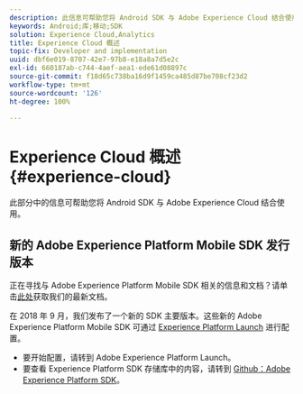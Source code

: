 ```yaml
---
description: 此信息可帮助您将 Android SDK 与 Adobe Experience Cloud 结合使用。
keywords: Android;库;移动;SDK
solution: Experience Cloud,Analytics
title: Experience Cloud 概述
topic-fix: Developer and implementation
uuid: dbf6e019-8707-42e7-97b8-e18a8a7d5e2c
exl-id: 660187ab-c744-4aef-aea1-ede61d08897c
source-git-commit: f18d65c738ba16d9f1459ca485d87be708cf23d2
workflow-type: tm+mt
source-wordcount: '126'
ht-degree: 100%

---
```


# Experience Cloud 概述 {#experience-cloud}

此部分中的信息可帮助您将 Android SDK 与 Adobe Experience Cloud 结合使用。

## 新的 Adobe Experience Platform Mobile SDK 发行版本

正在寻找与 Adobe Experience Platform Mobile SDK 相关的信息和文档？请单击[此处](https://aep-sdks.gitbook.io/docs/)获取我们的最新文档。

在 2018 年 9 月，我们发布了一个新的 SDK 主要版本。这些新的 Adobe Experience Platform Mobile SDK 可通过 [Experience Platform Launch](https://www.adobe.com/cn/experience-platform/launch.html) 进行配置。

* 要开始配置，请转到 Adobe Experience Platform Launch。
* 要查看 Experience Platform SDK 存储库中的内容，请转到 [Github：Adobe Experience Platform SDK](https://github.com/Adobe-Marketing-Cloud/acp-sdks)。

